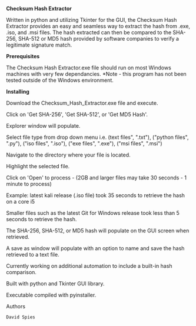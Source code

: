 <b>Checksum Hash Extractor</b>

Written in python and utilizing Tkinter for the GUI, the Checksum Hash Extractor provides an easy and seamless way to extract the hash from .exe, .iso, and .msi files.
The hash extracted can then be compared to the SHA-256, SHA-512 or MD5 hash provided by software companies to verify a legitimate signature match.


<b>Prerequisites</b>

The Checksum Hash Extractor.exe file should run on most Windows machines with very few dependancies. 
*Note - this program has not been tested outside of the Windows environment.


<b>Installing</b>

Download the Checksum_Hash_Extractor.exe file and execute.

Click on 'Get SHA-256', 'Get SHA-512', or 'Get MD5 Hash'.

Explorer window will populate.

Select file type from drop down menu i.e. (text files", ".txt"), ("python files", ".py"), ("iso files", ".iso"), ("exe files", ".exe"), ("msi files", ".msi")

Navigate to the directory where your file is located.

Highlight the selected file.

Click on 'Open' to process - (2GB and larger files may take 30 seconds - 1 minute to process)

Example: latest kali release (.iso file) took 35 seconds to retrieve the hash on a core i5 

Smaller files such as the latest Git for Windows release took less than 5 seconds to retrieve the hash.

The SHA-256, SHA-512, or MD5 hash will populate on the GUI screen when retrieved.

A save as window will populate with an option to name and save the hash retrieved to a text file.

Currently working on additional automation to include a built-in hash comparison.

Built with python and Tkinter GUI library.

Executable compiled with pyinstaller.


Authors

    David Spies
